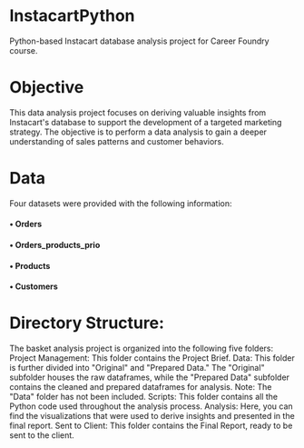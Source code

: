 # InstacartPython
Python-based Instacart database analysis project for Career Foundry course.
# Objective
This data analysis project focuses on deriving valuable insights from Instacart's database to support the development of a targeted marketing strategy. The objective is to perform a data analysis to gain a deeper understanding of sales patterns and customer behaviors.
# Data
Four datasets were provided with the following information:
#### • Orders
#### • Orders_products_prio
#### • Products
#### • Customers
# Directory Structure:
The basket analysis project is organized into the following five folders:
Project Management: This folder contains the Project Brief.
Data: This folder is further divided into "Original" and "Prepared Data." The "Original" subfolder houses the raw dataframes, while the "Prepared Data" subfolder contains the cleaned and prepared dataframes for analysis. Note: The "Data" folder has not been included.
Scripts: This folder contains all the Python code used throughout the analysis process.
Analysis: Here, you can find the visualizations that were used to derive insights and presented in the final report.
Sent to Client: This folder contains the Final Report, ready to be sent to the client.
